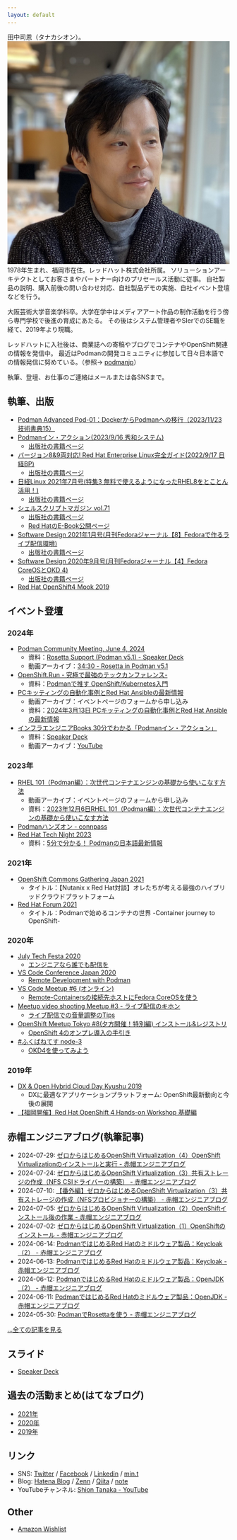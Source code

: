 ```yaml
---
layout: default
---
```


田中司恩（タナカシオン）。<img class="profile-picture" src="/assets/img/profile.png">1978年生まれ、福岡市在住。レッドハット株式会社所属。
ソリューションアーキテクトとしてお客さまやパートナー向けのプリセールス活動に従事。
自社製品の説明、購入前後の問い合わせ対応、自社製品デモの実施、自社イベント登壇などを行う。

大阪芸術大学音楽学科卒。大学在学中はメディアアート作品の制作活動を行う傍ら専門学校で後進の育成にあたる。
その後はシステム管理者やSIerでのSE職を経て、2019年より現職。

レッドハットに入社後は、商業誌への寄稿やブログでコンテナやOpenShift関連の情報を発信中。
最近はPodmanの開発コミュニティに参加して日々日本語での情報発信に努めている。（参照→
[podmanjp](https://twitter.com/podman_jp)）

執筆、登壇、お仕事のご連絡はメールまたは各SNSまで。

## 執筆、出版
- [Podman Advanced Pod-01：DockerからPodmanへの移行（2023/11/23 技術書典15）](https://techbookfest.org/product/sCq1qpfKnLLNRzaKCEJTi9)
- [Podmanイン・アクション(2023/9/16 秀和システム)](https://www.amazon.co.jp/dp/B0CHVF8Y8F)
  - [出版社の書籍ページ](https://www.shuwasystem.co.jp/book/9784798070209.html)
- [バージョン8&9両対応! Red Hat Enterprise Linux完全ガイド(2022/9/17 日経BP)](https://www.amazon.co.jp/dp/B0BF4DVCN3)
  - [出版社の書籍ページ](https://info.nikkeibp.co.jp/media/LIN/atcl/books/082200035/)
- [日経Linux 2021年7月号(特集3 無料で使えるようになったRHEL8をとことん活用！)](https://www.amazon.co.jp/dp/B096RT3GWH/) 
  - [出版社の書籍ページ](https://info.nikkeibp.co.jp/media/LIN/atcl/mag/053100063/)
- [シェルスクリプトマガジン vol.71](https://www.amazon.co.jp/dp/4904807685)
  - [出版社の書籍ページ](https://shell-mag.com/vol-71/)
  - [Red HatのE-Book公開ページ](https://www.redhat.com/ja/engage/shell-script-magazine-s-202105281112)
- [Software Design 2021年1月号(月刊Fedoraジャーナル【8】Fedoraで作るライブ配信環境)](https://www.amazon.co.jp/dp/B08Q82B3Y5/)
  - [出版社の書籍ページ](https://gihyo.jp/magazine/SD/archive/2021/202101)
- [Software Design 2020年9月号(月刊Fedoraジャーナル【4】Fedora CoreOSとOKD 4)](https://www.amazon.co.jp/dp/B08F7H8WTY/)
  - [出版社の書籍ページ](https://gihyo.jp/magazine/SD/archive/2020/202009)
- [Red Hat OpenShift4 Mook 2019](http://redhat.lookbookhq.com/OCP4Intro_Mook)

## イベント登壇
### 2024年
- [Podman Community Meeting, June 4, 2024](https://podman.io/community)
  - 資料：[Rosetta Support (Podman v5.1) - Speaker Deck](https://speakerdeck.com/tnk4on/rosetta-support-podman-v5-dot-1)
  - 動画アーカイブ：[34:30 - Rosetta in Podman v5.1](https://www.youtube.com/watch?v=YTLIrvmI1t4&t=2070s)
- [OpenShift.Run - 究極で最強のテックカンファレンス-](https://openshift.connpass.com/event/310201/)
  - 資料：[Podmanで推す OpenShift/Kubernetes入門](https://speakerdeck.com/tnk4on/introduction-to-openshift-by-podman)
- [PCキッティングの自動化事例とRed Hat Ansibleの最新情報](https://www.redhat.com/ja/events/webinar/pc-automation-rh-ansible)
  - 動画アーカイブ：イベントページのフォームから申し込み
  - 資料：[2024年3月13日 PCキッティングの自動化事例とRed Hat Ansibleの最新情報](https://www.redhat.com/tracks/l/2024-3-13-pc-red-hat)
- [インフラエンジニアBooks 30分でわかる「Podmanイン・アクション」](https://infra-eng-books.connpass.com/event/303884/)
  - 資料：[Speaker Deck](https://speakerdeck.com/tnk4on/infra-engineer-books-podman-in-action)
  - 動画アーカイブ：[YouTube](https://youtu.be/ufTrB576A1U)

### 2023年
- [RHEL 101（Podman編）：次世代コンテナエンジンの基礎から使いこなす方法](https://www.redhat.com/ja/events/webinar/master-next-gen-container-engine)
  - 動画アーカイブ：イベントページのフォームから申し込み
  - 資料：[2023年12月6日RHEL 101（Podman編）：次世代コンテナエンジンの基礎から使いこなす方法](https://tracks.redhat.com/l/2023-12-6-rhel-101-p)
- [Podmanハンズオン - connpass](https://redhat-open.connpass.com/event/295799/)
- [Red Hat Tech Night 2023](https://ossbyredhat.connpass.com/event/297927/)
  - 資料：[5分で分かる！ Podmanの日本語最新情報](https://speakerdeck.com/tnk4on/podmans-latest-news-in-japanese-at-5-min)

### 2021年
- [OpenShift Commons Gathering Japan 2021](https://www.redhat.com/ja/explore/openshift/commons-gathering-ja)
  - タイトル：【Nutanix x Red Hat対談】オレたちが考える最強のハイブリッドクラウドプラットフォーム
- [Red Hat Forum 2021](https://www.redhat.com/ja/red-hat-forum-apac-2021)
  - タイトル：Podmanで始めるコンテナの世界 -Container journey to OpenShift-

### 2020年
- [July Tech Festa 2020](https://techfesta.connpass.com/event/175611/)
  - [エンジニアなら誰でも配信を](https://speakerdeck.com/tnk4on/serial-experiments-live)
- [VS Code Conference Japan 2020](https://vscode.connpass.com/event/184441/)
  - [Remote Development with Podman](https://speakerdeck.com/tnk4on/remote-development-with-podman)
- [VS Code Meetup #6 (オンライン)](https://vscode.connpass.com/event/176699/)
  - [Remote-Containersの接続先ホストにFedora CoreOSを使う](https://speakerdeck.com/tnk4on/using-fedora-coreos-for-remote-containers)
- [Meetup video shooting Meetup #3 - ライブ配信のキホン](https://mvsmjp.connpass.com/event/174780/)
  - [ライブ配信での音量調整のTips](https://speakerdeck.com/tnk4on/tips-for-volume-control-on-live-broadcast)
- [OpenShift Meetup Tokyo #8(夕方開催！特別編) インストール&レジストリ](https://openshift.connpass.com/event/174128/)
  - [OpenShift 4のオンプレ導入の手引き](https://speakerdeck.com/tnk4on/install-ocp4-on-premises)<!-- OpenShiftをオンプレ環境に導入したいという要望は多くあると思います。そこで、OpenShift 4で提供されているUPIの手順を紹介します。インストール方法については一番基本的なベアメタルへの導入方法を解説します。また、プロキシや制限環境への導入のほか、自分で使えるお試し環境としてOKD4の導入についても紹介します。 -->
- [#ふくばねてす node-3](https://fukubernetes.connpass.com/event/159429/)
  - [OKD4を使ってみよう](https://speakerdeck.com/tnk4on/lets-use-okd4)

### 2019年
- [DX & Open Hybrid Cloud Day Kyushu 2019](https://events.redhat.com/profile/form/index.cfm?PKformID=0x85843abcd)
  - DXに最適なアプリケーションプラットフォーム: OpenShift最新動向と今後の展開<!-- DXを実現する上で基盤となるITシステムにおいて、データやデジタル技術の活用が可能かどうかが重要です。また、要求や変化に迅速に対応できるデリバリースピードこそが、新たな価値創出の原点となります。本セッションでは、これらを実現するためのアプリケーションプラットフォームである、OpenShift Container Platform（OCP）についてお話しします。さらに、OCPの最新情報及び今後のロードマップについてご紹介します。 -->
- [【福岡開催】Red Hat OpenShift 4 Hands-on Workshop 基礎編](https://events.redhat.com/profile/form/index.cfm?PKformID=0x86280abcd)

## 赤帽エンジニアブログ(執筆記事)
- 2024-07-29: [ゼロからはじめるOpenShift Virtualization（4）OpenShift Virtualizationのインストールと実行 - 赤帽エンジニアブログ](https://rheb.hatenablog.com/entry/start-openshift-virt-04)
- 2024-07-24: [ゼロからはじめるOpenShift Virtualization（3）共有ストレージの作成（NFS CSIドライバーの構築） - 赤帽エンジニアブログ](https://rheb.hatenablog.com/entry/start-openshift-virt-03)
- 2024-07-10: [【番外編】ゼロからはじめるOpenShift Virtualization（3）共有ストレージの作成（NFSプロビジョナーの構築） - 赤帽エンジニアブログ](https://rheb.hatenablog.com/entry/start-openshift-virt-03-nfs-provisioner)
- 2024-07-05: [ゼロからはじめるOpenShift Virtualization（2）OpenShiftインストール後の作業 - 赤帽エンジニアブログ](https://rheb.hatenablog.com/entry/start-openshift-virt-02)
- 2024-07-02: [ゼロからはじめるOpenShift Virtualization（1）OpenShiftのインストール - 赤帽エンジニアブログ](https://rheb.hatenablog.com/entry/start-openshift-virt-01)
- 2024-06-14: [PodmanではじめるRed Hatのミドルウェア製品：Keycloak（2） - 赤帽エンジニアブログ](https://rheb.hatenablog.com/entry/podman-mw-keycloak-2)
- 2024-06-13: [PodmanではじめるRed Hatのミドルウェア製品：Keycloak - 赤帽エンジニアブログ](https://rheb.hatenablog.com/entry/podman-mw-keycloak)
- 2024-06-12: [PodmanではじめるRed Hatのミドルウェア製品：OpenJDK（2） - 赤帽エンジニアブログ](https://rheb.hatenablog.com/entry/podman-mw-openjdk-2)
- 2024-06-11: [PodmanではじめるRed Hatのミドルウェア製品：OpenJDK - 赤帽エンジニアブログ](https://rheb.hatenablog.com/entry/podman-mw-openjdk)
- 2024-05-30: [PodmanでRosettaを使う - 赤帽エンジニアブログ](https://rheb.hatenablog.com/entry/podman-rosetta)

[...全ての記事を見る](./rheb.html)

## スライド
- [Speaker Deck](https://speakerdeck.com/tnk4on)

## 過去の活動まとめ(はてなブログ)
- [2021年](https://tnk4on.hatenablog.com/entry/2021/01/01/000000)
- [2020年](https://tnk4on.hatenablog.com/entry/2020/12/31/000000)
- [2019年](https://tnk4on.hatenablog.com/entry/2019/12/31/000000)

## リンク
- SNS: [Twitter](https://twitter.com/tnk4on) / [Facebook](https://www.facebook.com/tnk4on) / [Linkedin](https://www.linkedin.com/in/tnk4on/) / [min.t](https://min.togetter.com/id/tnk4on)
- Blog: [Hatena Blog](https://tnk4on.hatenablog.com/) / [Zenn](https://zenn.dev/tnk4on) / [Qiita](https://qiita.com/tnk4on) / [note](https://note.com/tnk4on) 
- YouTubeチャンネル: [Shion Tanaka - YouTube](https://www.youtube.com/@tnk4on)

## Other
- [Amazon Wishlist](https://www.amazon.co.jp/hz/wishlist/ls/287KX2D6E940M)
